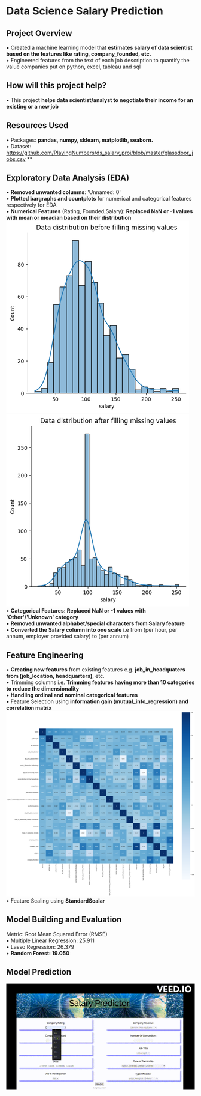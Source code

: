 # Data Science Salary Prediction

## Project Overview
• Created a machine learning model that **estimates salary of data scientist based on the features like rating, company_founded, etc.**<br/>
• Engineered features from the text of each job description to quantify the value companies put on python, excel, tableau and sql

## How will this project help?
• This project **helps data scientist/analyst to negotiate their income for an existing or a new job**

## Resources Used
• Packages: **pandas, numpy, sklearn, matplotlib, seaborn.**<br/>
• Dataset: https://github.com/PlayingNumbers/ds_salary_proj/blob/master/glassdoor_jobs.csv **<br/>


## Exploratory Data Analysis (EDA)
• **Removed unwanted columns**: 'Unnamed: 0'<br/>
• **Plotted bargraphs and countplots** for numerical and categorical features respectively for EDA<br/>
• **Numerical Features** (Rating, Founded,Salary): **Replaced NaN or -1 values with mean or meadian based on their distribution**<br/>
![salary1](data/salary1.png) ![salary2](data/salary2.png)<br/>
• **Categorical Features: Replaced NaN or -1 values with 'Other'/'Unknown' category**<br/>
• **Removed unwanted alphabet/special characters from Salary feature**<br/>
• **Converted the Salary column into one scale** i.e from (per hour, per annum, employer provided salary) to (per annum)


## Feature Engineering
• **Creating new features** from existing features e.g. **job_in_headquaters from (job_location, headquarters)**, etc.<br/>
• Trimming columns i.e. **Trimming features having more than 10 categories to reduce the dimensionality**<br/>
• **Handling ordinal and nominal categorical features**<br/>
• Feature Selection using **information gain (mutual_info_regression) and correlation matrix**<br/>
![correlation](data/correlation.png)<br/>
• Feature Scaling using **StandardScalar**

## Model Building and Evaluation
Metric: Root Mean Squared Error (RMSE)<br/>
• Multiple Linear Regression: 25.911<br/>
• Lasso Regression: 26.379<br/>
• **Random Forest: 19.050**<br/>

## Model Prediction
![Prediction](data/predictions.gif)
